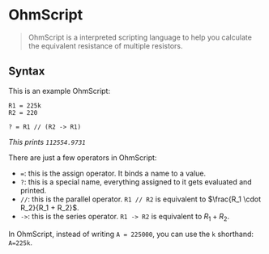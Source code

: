 # OhmScript

>OhmScript is a interpreted scripting language to help you calculate the equivalent resistance of multiple resistors.

## Syntax

This is an example OhmScript:

```ohmscript
R1 = 225k
R2 = 220

? = R1 // (R2 -> R1)
```

*This prints `112554.9731`*

There are just a few operators in OhmScript:

- `=`: this is the assign operator. It binds a name to a value.
- `?`: this is a special name, everything assigned to it gets evaluated and printed.
- `//`: this is the parallel operator. `R1 // R2` is equivalent to $\frac{R_1 \cdot R_2}{R_1 + R_2}$.
- `->`: this is the series operator. `R1 -> R2` is equivalent to $R_1 + R_2$.

In OhmScript, instead of writing `A = 225000`, you can use the `k` shorthand: `A=225k`.
